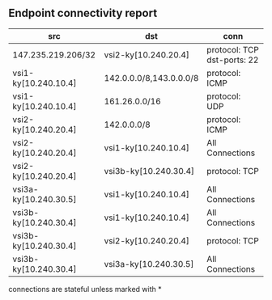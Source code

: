 ## Endpoint connectivity report
| src | dst | conn |
|-----|-----|------|
| 147.235.219.206/32 | vsi2-ky[10.240.20.4] | protocol: TCP dst-ports: 22 |
| vsi1-ky[10.240.10.4] | 142.0.0.0/8,143.0.0.0/8 | protocol: ICMP |
| vsi1-ky[10.240.10.4] | 161.26.0.0/16 | protocol: UDP |
| vsi2-ky[10.240.20.4] | 142.0.0.0/8 | protocol: ICMP |
| vsi2-ky[10.240.20.4] | vsi1-ky[10.240.10.4] | All Connections |
| vsi2-ky[10.240.20.4] | vsi3b-ky[10.240.30.4] | protocol: TCP |
| vsi3a-ky[10.240.30.5] | vsi1-ky[10.240.10.4] | All Connections |
| vsi3b-ky[10.240.30.4] | vsi1-ky[10.240.10.4] | All Connections |
| vsi3b-ky[10.240.30.4] | vsi2-ky[10.240.20.4] | protocol: TCP |
| vsi3b-ky[10.240.30.4] | vsi3a-ky[10.240.30.5] | All Connections |

connections are stateful unless marked with *
